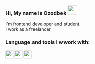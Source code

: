 ### Hi, My name is Ozodbek <img src="https://media.giphy.com/media/hvRJCLFzcasrR4ia7z/giphy.gif" width="30px"> 

I'm frontend developer and student.
<br/>
I work as a freelancer

### Language and tools I wwork with:

<code><img src='https://avatars.mds.yandex.net/i?id=9bdf49d3c51c30e6d27179a29aa7d3a93be88bdd-9065825-images-thumbs&n=13' height='25' /></code>
<code><img src='https://avatars.mds.yandex.net/i?id=f4e85d5d0c417c00be144ae7b009f1ecd43f42ae-9104009-images-thumbs&n=13' height='25' /></code>
<code><img src='https://avatars.mds.yandex.net/i?id=9656aefd10bd78ed49f9c985f822ca18436e0636-8245560-images-thumbs&n=13' height='25' /></code>
